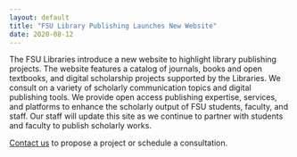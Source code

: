```yaml
---
layout: default
title: "FSU Library Publishing Launches New Website"
date: 2020-08-12
---
```


The FSU Libraries introduce a new website to highlight library publishing projects. The website features a catalog of journals, books and open textbooks, and digital scholarship projects supported by the Libraries. We consult on a variety of scholarly communication topics and digital publishing tools. We provide open access publishing expertise, services, and platforms to enhance the scholarly output of FSU students, faculty, and staff. Our staff will update this site as we continue to partner with students and faculty to publish scholarly works. 

[Contact us](https://www.lib.fsu.edu/DRS/form/contact-us) to propose a project or schedule a consultation.
